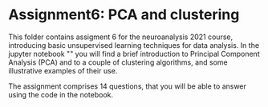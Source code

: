 # Assignment6: PCA and clustering

This folder contains assigment 6 for the neuroanalysis 2021 course, introducing basic unsupervised learning techniques for data analysis.
In the jupyter notebook "" you will find a brief introduction to Principal Component Analysis (PCA) and to a couple of clustering algorithms, and some illustrative examples of their use.  

The assignment comprises 14 questions, that you will be able to answer using the code in the notebook. 
